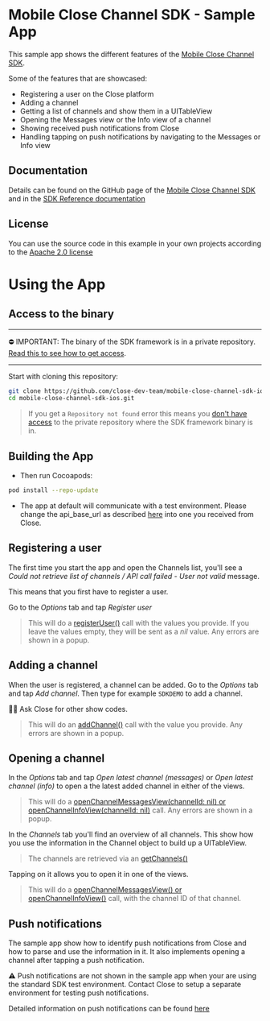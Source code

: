 # Mobile Close Channel SDK - Sample App

This sample app shows the different features of the [Mobile Close Channel SDK](../README.md).

Some of the features that are showcased:

* Registering a user on the Close platform
* Adding a channel
* Getting a list of channels and show them in a UITableView
* Opening the Messages view or the Info view of a channel
* Showing received push notifications from Close
* Handling tapping on push notifications by navigating to the Messages or Info view

## Documentation

Details can be found on the GitHub page of the [Mobile Close Channel SDK](../README.md) and in the [SDK Reference documentation](../doc/SDK%20Reference%20Documentation)

## License

You can use the source code in this example in your own projects according to the [Apache 2.0 license](LICENSE)

# Using the App

## Access to the binary
---

⛔️ IMPORTANT: The binary of the SDK framework is in a private repository. [Read this to see how to get access](../doc/binary_access.md).

---

Start with cloning this repository:

```bash
git clone https://github.com/close-dev-team/mobile-close-channel-sdk-ios.git
cd mobile-close-channel-sdk-ios.git
```

>If you get a `Repository not found` error this means you [don't have access](../doc/binary_access.md) to the private repository where the SDK framework binary is in.

## Building the App
* Then run Cocoapods:

```bash
pod install --repo-update
```

* The app at default will communicate with a test environment. Please change the api_base_url as described [here](https://github.com/close-dev-team/mobile-close-channel-sdk-ios) into one you received from Close.

## Registering a user
The first time you start the app and open the Channels list, you'll see a *Could not retrieve list of channels / API call failed - User not valid* message.

This means that you first have to register a user.

Go to the *Options* tab and tap *Register user*

>This will do a [registerUser()](../doc/SDK%20Reference%20Documentation/classes/CloseChannelController.md) call with the values you provide. If you leave the values empty, they will be sent as a *nil* value. Any errors are shown in a popup.

## Adding a channel

When the user is registered, a channel can be added. Go to the *Options* tab and tap *Add channel*. Then type for example `SDKDEMO` to add a channel.

💁‍♂️ Ask Close for other show codes.

>This will do an [addChannel()](../doc/SDK%20Reference%20Documentation/classes/CloseChannelController.md) call with the value you provide. Any errors are shown in a popup.

## Opening a channel

In the *Options* tab and tap *Open latest channel (messages)* or *Open latest channel (info)* to open a the latest added channel in either of the views.

>This will do a [openChannelMessagesView(channelId: nil) or openChannelInfoView(channelId: nil)](../doc/SDK%20Reference%20Documentation/classes/CloseChannelController.md) call. Any errors are shown in a popup.

In the *Channels* tab you'll find an overview of all channels. This show how you use the information in the Channel object to build up a UITableView.

>The channels are retrieved via an [getChannels()](../doc/SDK%20Reference%20Documentation/classes/CloseChannelController.md)

Tapping on it allows you to open it in one of the views.

>This will do a [openChannelMessagesView() or openChannelInfoView()](../doc/SDK%20Reference%20Documentation/classes/CloseChannelController.md) call, with the channel ID of that channel.

## Push notifications

The sample app show how to identify push notifications from Close and how to parse and use the information in it. It also implements opening a channel after tapping a push notification.

⚠️ Push notifications are not shown in the sample app when your are using the standard SDK test environment. Contact Close to setup a separate environment for testing push notifications.

Detailed information on push notifications can be found [here](../doc/push_notifications.md)
